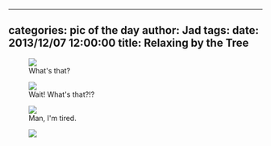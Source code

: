 
---
categories: pic of the day
author: Jad
tags: 
date: 2013/12/07 12:00:00
title: Relaxing by the Tree
---

<figure>
<img src="/img/2013/12/07/img_7561_medium.jpg" />
<figcaption>What's that?</figcaption>
</figure>


<figure>
<img src="/img/2013/12/07/img_7563_medium.jpg" />
<figcaption>Wait!  What's that?!?</figcaption>
</figure>

<figure>
<img src="/img/2013/12/07/img_7571_medium.jpg" />
<figcaption>Man, I'm tired.</figcaption>
</figure>


<figure>
<img src="/img/2013/12/07/img_7573_medium.jpg" />
<figcaption></figcaption>
</figure>
